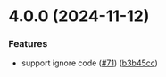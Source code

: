 # 4.0.0 (2024-11-12)

### Features

* support ignore code ([#71](https://github.com/cipchk/vscode-cssrem/issues/71)) ([b3b45cc](https://github.com/cipchk/vscode-cssrem/commit/b3b45ccfb593ac4eee4cedc21ab423a4ef4d2551))
